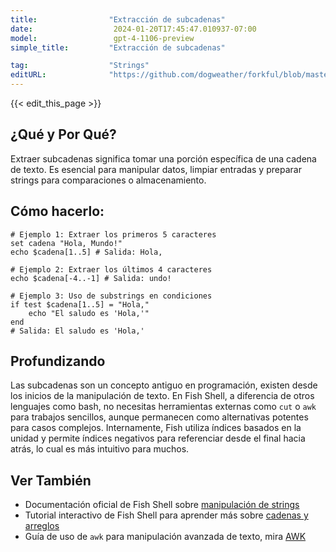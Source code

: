 ```yaml
---
title:                "Extracción de subcadenas"
date:                  2024-01-20T17:45:47.010937-07:00
model:                 gpt-4-1106-preview
simple_title:         "Extracción de subcadenas"

tag:                  "Strings"
editURL:              "https://github.com/dogweather/forkful/blob/master/content/es/fish-shell/extracting-substrings.md"
---
```


{{< edit_this_page >}}

## ¿Qué y Por Qué?
Extraer subcadenas significa tomar una porción específica de una cadena de texto. Es esencial para manipular datos, limpiar entradas y preparar strings para comparaciones o almacenamiento.

## Cómo hacerlo:
```Fish Shell
# Ejemplo 1: Extraer los primeros 5 caracteres
set cadena "Hola, Mundo!"
echo $cadena[1..5] # Salida: Hola,

# Ejemplo 2: Extraer los últimos 4 caracteres
echo $cadena[-4..-1] # Salida: undo!

# Ejemplo 3: Uso de substrings en condiciones
if test $cadena[1..5] = "Hola,"
    echo "El saludo es 'Hola,'"
end
# Salida: El saludo es 'Hola,'
```

## Profundizando
Las subcadenas son un concepto antiguo en programación, existen desde los inicios de la manipulación de texto. En Fish Shell, a diferencia de otros lenguajes como bash, no necesitas herramientas externas como `cut` o `awk` para trabajos sencillos, aunque permanecen como alternativas potentes para casos complejos. Internamente, Fish utiliza índices basados en la unidad y permite índices negativos para referenciar desde el final hacia atrás, lo cual es más intuitivo para muchos.

## Ver También
- Documentación oficial de Fish Shell sobre [manipulación de strings](https://fishshell.com/docs/current/index.html#syntax-string)
- Tutorial interactivo de Fish Shell para aprender más sobre [cadenas y arreglos](https://fishshell.com/docs/current/tutorial.html#tut_strings_and_arrays)
- Guía de uso de `awk` para manipulación avanzada de texto, mira [AWK](https://www.gnu.org/software/gawk/manual/gawk.html)
